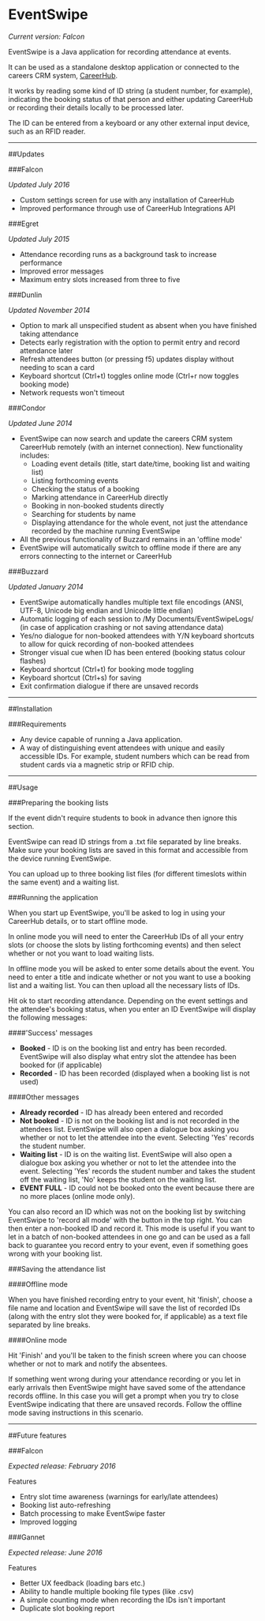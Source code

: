 # EventSwipe

*Current version: Falcon*

EventSwipe is a Java application for recording attendance at events.

It can be used as a standalone desktop application or connected to the careers CRM system, [CareerHub](http://careerhub.info/).

It works by reading some kind of ID string (a student number, for example), indicating the booking status of that person and either updating CareerHub or recording their details locally to be processed later.

The ID can be entered from a keyboard or any other external input device, such as an RFID reader.

---

##Updates

###Falcon

*Updated July 2016*

* Custom settings screen for use with any installation of CareerHub
* Improved performance through use of CareerHub Integrations API

###Egret

*Updated July 2015*

* Attendance recording runs as a background task to increase performance
* Improved error messages
* Maximum entry slots increased from three to five

###Dunlin

*Updated November 2014*

* Option to mark all unspecified student as absent when you have finished taking attendance
* Detects early registration with the option to permit entry and record attendance later
* Refresh attendees button (or pressing f5) updates display without needing to scan a card
* Keyboard shortcut (Ctrl+t) toggles online mode (Ctrl+r now toggles booking mode)
* Network requests won't timeout

###Condor

*Updated June 2014*

* EventSwipe can now search and update the careers CRM system CareerHub remotely (with an internet connection). New functionality includes:
	* Loading event details (title, start date/time, booking list and waiting list)
	* Listing forthcoming events
	* Checking the status of a booking
	* Marking attendance in CareerHub directly
	* Booking in non-booked students directly
	* Searching for students by name
	* Displaying attendance for the whole event, not just the attendance recorded by the machine running EventSwipe
* All the previous functionality of Buzzard remains in an 'offline mode'
* EventSwipe will automatically switch to offline mode if there are any errors connecting to the internet or CareerHub

###Buzzard

*Updated January 2014*

* EventSwipe automatically handles multiple text file encodings (ANSI, UTF-8, Unicode big endian and Unicode little endian)
* Automatic logging of each session to /My Documents/EventSwipeLogs/ (in case of application crashing or not saving attendance data)
* Yes/no dialogue for non-booked attendees with Y/N keyboard shortcuts to allow for quick recording of non-booked attendees
* Stronger visual cue when ID has been entered (booking status colour flashes)
* Keyboard shortcut (Ctrl+t) for booking mode toggling
* Keyboard shortcut (Ctrl+s) for saving
* Exit confirmation dialogue if there are unsaved records

---

##Installation

###Requirements

* Any device capable of running a Java application.
* A way of distinguishing event attendees with unique and easily accessible IDs. For example, student numbers which can be read from student cards via a magnetic strip or RFID chip.

---

##Usage

###Preparing the booking lists

If the event didn't require students to book in advance then ignore this section.

EventSwipe can read ID strings from a .txt file separated by line breaks. Make sure your booking lists are saved in this format and accessible from the device running EventSwipe. 

You can upload up to three booking list files (for different timeslots within the same event) and a waiting list.

###Running the application

When you start up EventSwipe, you'll be asked to log in using your CareerHub details, or to start offline mode.

In online mode you will need to enter the CareerHub IDs of all your entry slots (or choose the slots by listing forthcoming events) and then select whether or not you want to load waiting lists.

In offline mode you will be asked to enter some details about the event. You need to enter a title and indicate whether or not you want to use a booking list and a waiting list. You can then upload all the necessary lists of IDs.

Hit ok to start recording attendance. Depending on the event settings and the attendee's booking status, when you enter an ID EventSwipe will display the following messages:

####'Success' messages

* __Booked__ - ID is on the booking list and entry has been recorded. EventSwipe will also display what entry slot the attendee has been booked for (if applicable)
* __Recorded__ - ID has been recorded (displayed when a booking list is not used) 

####Other messages

* __Already recorded__ - ID has already been entered and recorded
* __Not booked__ - ID is not on the booking list and is not recorded in the attendees list. EventSwipe will also open a dialogue box asking you whether or not to let the attendee into the event. Selecting 'Yes' records the student number.
* __Waiting list__ - ID is on the waiting list. EventSwipe will also open a dialogue box asking you whether or not to let the attendee into the event. Selecting 'Yes' records the student number and takes the student off the waiting list, 'No' keeps the student on the waiting list.
* __EVENT FULL__ - ID could not be booked onto the event because there are no more places (online mode only).

You can also record an ID which was not on the booking list by switching EventSwipe to 'record all mode' with the button in the top right. You can then enter a non-booked ID and record it. This mode is useful if you want to let in a batch of non-booked attendees in one go and can be used as a fall back to guarantee you record entry to your event, even if something goes wrong with your booking list.

###Saving the attendance list

####Offline mode

When you have finished recording entry to your event, hit 'finish', choose a file name and location and EventSwipe will save the list of recorded IDs (along with the entry slot they were booked for, if applicable) as a text file separated by line breaks.

####Online mode

Hit 'Finish' and you'll be taken to the finish screen where you can choose whether or not to mark and notify the absentees. 

If something went wrong during your attendance recording or you let in early arrivals then EventSwipe might have saved some of the attendance records offline. In this case you will get a prompt when you try to close EventSwipe indicating that there are unsaved records. Follow the offline mode saving instructions in this scenario.

---

##Future features

###Falcon

*Expected release: February 2016*

Features

* Entry slot time awareness (warnings for early/late attendees)
* Booking list auto-refreshing
* Batch processing to make EventSwipe faster
* Improved logging

###Gannet

*Expected release: June 2016*

Features

* Better UX feedback (loading bars etc.)
* Ability to handle multiple booking file types (like .csv)
* A simple counting mode when recording the IDs isn't important
* Duplicate slot booking report
